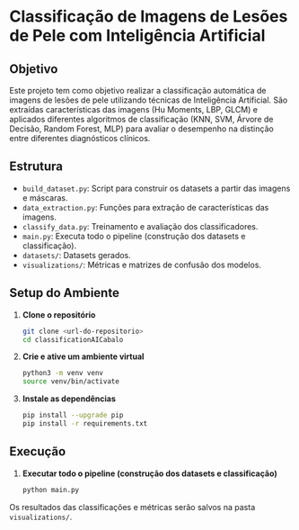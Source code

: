 # Classificação de Imagens de Lesões de Pele com Inteligência Artificial

## Objetivo

Este projeto tem como objetivo realizar a classificação automática de imagens de lesões de pele utilizando técnicas de Inteligência Artificial. São extraídas características das imagens (Hu Moments, LBP, GLCM) e aplicados diferentes algoritmos de classificação (KNN, SVM, Árvore de Decisão, Random Forest, MLP) para avaliar o desempenho na distinção entre diferentes diagnósticos clínicos.

## Estrutura

- `build_dataset.py`: Script para construir os datasets a partir das imagens e máscaras.
- `data_extraction.py`: Funções para extração de características das imagens.
- `classify_data.py`: Treinamento e avaliação dos classificadores.
- `main.py`: Executa todo o pipeline (construção dos datasets e classificação).
- `datasets/`: Datasets gerados.
- `visualizations/`: Métricas e matrizes de confusão dos modelos.

## Setup do Ambiente

1. **Clone o repositório**
   ```bash
   git clone <url-do-repositorio>
   cd classificationAICabalo
   ```

2. **Crie e ative um ambiente virtual**
   ```bash
   python3 -m venv venv
   source venv/bin/activate
   ```

3. **Instale as dependências**
   ```bash
   pip install --upgrade pip
   pip install -r requirements.txt
   ```

## Execução

1. **Executar todo o pipeline (construção dos datasets e classificação)**
   ```bash
   python main.py
   ```

Os resultados das classificações e métricas serão salvos na pasta `visualizations/`.

